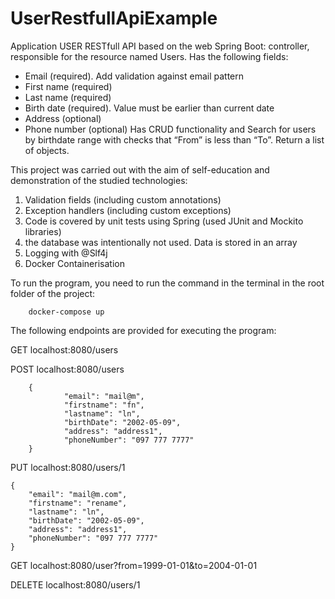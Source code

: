 # UserRestfullApiExample
Application USER RESTfull API based on the web Spring Boot:
controller, responsible for the resource named Users.
Has the following fields:
 - Email (required). Add validation against email pattern
 - First name (required)
 - Last name (required)
 - Birth date (required). Value must be earlier than current date
 - Address (optional)
 - Phone number (optional)
Has CRUD functionality and Search for users by birthdate range  with checks that “From” is less than “To”. 
Return a list of objects.

This project was carried out with the aim of self-education and demonstration of the studied technologies:
1. Validation fields (including custom annotations)
2. Exception handlers (including custom exceptions)
3. Code is covered by unit tests using Spring (used JUnit and Mockito libraries)
4. the database was intentionally not used. Data is stored in an array
5. Logging with @Slf4j
6. Docker Containerisation

To run the program, you need to run the command in the terminal in the root folder of the project:

        docker-compose up

The following endpoints are provided for executing the program:

GET localhost:8080/users

POST localhost:8080/users

        {
                "email": "mail@m",
                "firstname": "fn",
                "lastname": "ln",
                "birthDate": "2002-05-09",
                "address": "address1",
                "phoneNumber": "097 777 7777"
        }
    
PUT localhost:8080/users/1

    {
        "email": "mail@m.com",
        "firstname": "rename",
        "lastname": "ln",
        "birthDate": "2002-05-09",
        "address": "address1",
        "phoneNumber": "097 777 7777"
    }
    
GET localhost:8080/user?from=1999-01-01&to=2004-01-01

DELETE localhost:8080/users/1
